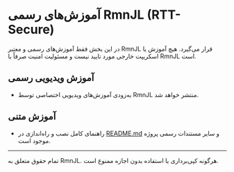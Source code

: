 
# آموزش‌های رسمی RmnJL (RTT-Secure)

در این بخش فقط آموزش‌های رسمی و معتبر RmnJL قرار می‌گیرد. هیچ آموزش یا اسکریپت خارجی مورد تایید نیست و مسئولیت امنیت صرفاً با RmnJL است.

## آموزش ویدیویی رسمی
- به‌زودی آموزش‌های ویدیویی اختصاصی توسط RmnJL منتشر خواهد شد.

## آموزش متنی
- راهنمای کامل نصب و راه‌اندازی در [README.md](../README.md) و سایر مستندات رسمی پروژه موجود است.

---

تمام حقوق متعلق به RmnJL. هرگونه کپی‌برداری یا استفاده بدون اجازه ممنوع است.
